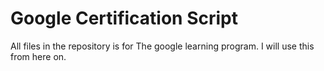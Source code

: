 # Google Certification Script
 All files in the repository is for The google learning program. I will use this from here on.
